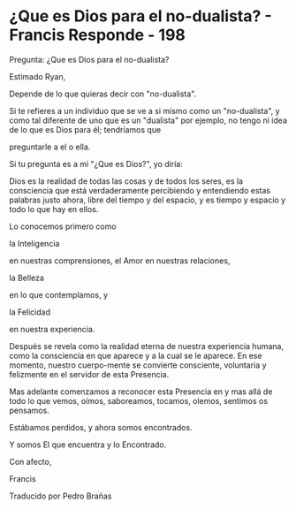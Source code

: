 # ¿Que es Dios para el no-dualista? - Francis Responde - 198 

Pregunta: &iquest;Que es Dios para el no-dualista? 

Estimado Ryan, 

Depende de lo que quieras decir con &quot;no-dualista&quot;. 

Si te refieres a un individuo que se ve a si mismo como un &quot;no-dualista&quot;, y como tal diferente de uno que es un &quot;dualista&quot; por ejemplo, no tengo ni idea de lo que es Dios para &eacute;l; tendr&iacute;amos que
 
preguntarle a el o ella.

Si tu pregunta es a mi &quot;&iquest;Que es Dios?&quot;, yo dir&iacute;a:

Dios es la realidad de todas las cosas y de todos los seres, es la consciencia que est&aacute; verdaderamente percibiendo y entendiendo estas palabras justo ahora, libre del tiempo y del espacio, y es tiempo y espacio y todo lo que hay en ellos.

Lo conocemos primero como 

la Inteligencia

 en nuestras comprensiones, el Amor en nuestras relaciones, 

la Belleza

 en lo que contemplamos, y 

la Felicidad

 en nuestra experiencia.

Despu&eacute;s se revela como la realidad eterna de nuestra experiencia humana, como la consciencia en que aparece y a la cual se le aparece. En ese momento, nuestro cuerpo-mente se convierte consciente, voluntaria y felizmente en el servidor de esta Presencia.

Mas adelante comenzamos a reconocer esta Presencia en y mas all&aacute; de todo lo que vemos, o&iacute;mos, saboreamos, tocamos, olemos, sentimos os pensamos.

Est&aacute;bamos perdidos, y ahora somos encontrados.

Y somos El que encuentra y lo Encontrado.

Con afecto,

Francis

Traducido por Pedro Bra&ntilde;as

